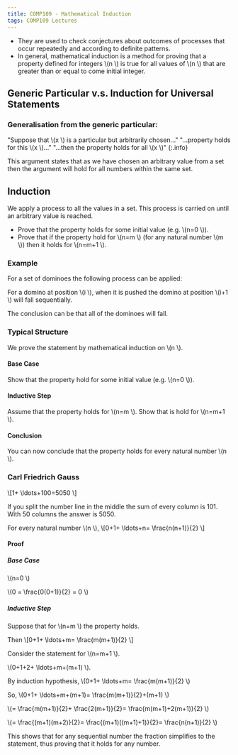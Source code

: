 ```yaml
---
title: COMP109 - Mathematical Induction
tags: COMP109 Lectures
---
```

* They are used to check conjectures about outcomes of processes that occur repeatedly and according to definite patterns.
* In general, mathematical induction is a method for proving that a property defined for integers  \\(n \\) is true for all values of  \\(n \\) that are greater than or equal to come initial integer.

## Generic Particular v.s. Induction for Universal Statements
### Generalisation from the generic particular:

"Suppose that  \\(x \\) is a particular but arbitrarily chosen..." "...property holds for this  \\(x \\)..." "...then the property holds for all  \\(x \\)"
{:.info}

This argument states that as we have chosen an arbitrary value from a set then the argument will hold for all numbers within the same set.

## Induction
We apply a process to all the values in a set. This process is carried on until an arbitrary value is reached.

* Prove that the property holds for some initial value (e.g.  \\(n=0 \\)).
* Prove that if the property hold for  \\(n=m \\) (for any natural number  \\(m \\)) then it holds for  \\(n=m+1 \\).

### Example
For a set of dominoes the following process can be applied:

For a domino at position  \\(i \\), when it is pushed the domino at position  \\(i+1 \\) will fall sequentially.

The conclusion can be that all of the dominoes will fall.

### Typical Structure
We prove the statement by mathematical induction on  \\(n \\).

#### Base Case
Show that the property hold for some initial value (e.g.  \\(n=0 \\)).

#### Inductive Step
Assume that the property holds for  \\(n=m \\). Show that is hold for  \\(n=m+1 \\).

#### Conclusion
You can now conclude that the property holds for every natural number  \\(n \\).

### Carl Friedrich Gauss
 \\[1+ \\ldots+100=5050 \\]

If you split the number line in the middle the sum of every column is 101. With 50 columns the answer is 5050.

For every natural number  \\(n \\), 
 \\[0+1+ \\ldots+n= \\frac{n(n+1)}{2} \\]

#### Proof
##### Base Case
 \\(n=0 \\) 

 \\(0 =  \\frac{0(0+1)}{2} = 0 \\)

##### Inductive Step
Suppose that for  \\(n=m \\) the property holds.

Then  \\[0+1+ \\ldots+m= \\frac{m(m+1)}{2} \\]

Consider the statement for  \\(n=m+1 \\).

 \\(0+1+2+ \\ldots+m+(m+1) \\).

By induction hypothesis,  \\(0+1+ \\ldots+m= \\frac{m(m+1)}{2} \\)

So,  \\(0+1+ \\ldots+m+(m+1)= \\frac{m(m+1)}{2}+(m+1) \\)

 \\(= \\frac{m(m+1)}{2}+ \\frac{2(m+1)}{2}= \\frac{m(m+1)+2(m+1)}{2} \\)

 \\(= \\frac{(m+1)(m+2)}{2}= \\frac{(m+1)((m+1)+1)}{2}= \\frac{n(n+1)}{2} \\)

This shows that for any sequential number the fraction simplifies to the statement, thus proving that it holds for any number.
